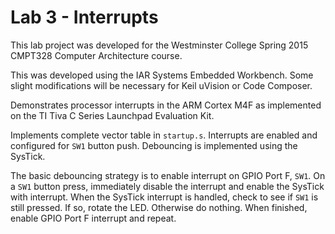 Lab 3 - Interrupts
==================

This lab project was developed for the Westminster College Spring 2015 CMPT328
Computer Architecture course.

This was developed using the IAR Systems Embedded Workbench. Some slight
modifications will be necessary for Keil uVision or Code Composer.

Demonstrates processor interrupts in the ARM Cortex M4F as implemented on
the TI Tiva C Series Launchpad Evaluation Kit.

Implements complete vector table in ``startup.s``. Interrupts are enabled and
configured for ``SW1`` button push. Debouncing is implemented using the
SysTick.

The basic debouncing strategy is to enable interrupt on GPIO Port F, ``SW1``.
On a ``SW1`` button press, immediately disable the interrupt and enable the
SysTick with interrupt. When the SysTick interrupt is handled, check to see if
``SW1`` is still pressed. If so, rotate the LED. Otherwise do nothing. When
finished, enable GPIO Port F interrupt and repeat.
